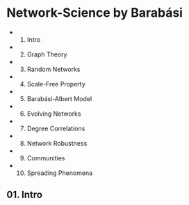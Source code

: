 # Network-Science by Barabási
 - 01. Intro
 - 02. Graph Theory
 - 03. Random Networks
 - 04. Scale-Free Property
 - 05. Barabási-Albert Model
 - 06. Evolving Networks
 - 07. Degree Correlations
 - 08. Network Robustness
 - 09. Communities
 - 10. Spreading Phenomena

## 01. Intro

























